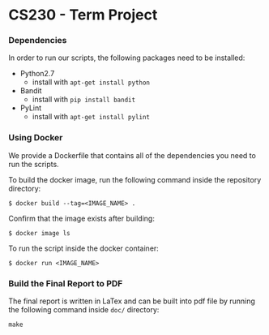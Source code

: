 # CS230 - Term Project

### Dependencies
In order to run our scripts, the following packages need to be installed:
- Python2.7
    - install with `apt-get install python`
- Bandit
    - install with `pip install bandit`
- PyLint
    - install with `apt-get install pylint`

### Using Docker
We provide a Dockerfile that contains all of the dependencies you need to run the scripts. 

To build the docker image, run the following command inside the repository directory:
```
$ docker build --tag=<IMAGE_NAME> .
```

Confirm that the image exists after building:
```
$ docker image ls
```

To run the script inside the docker container:
```
$ docker run <IMAGE_NAME>
```

### Build the Final Report to PDF 
The final report is written in LaTex and can be built into pdf file by running the following command inside `doc/` directory:
```
make
```

